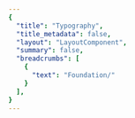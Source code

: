 ```yaml
---
{
  "title": "Typography",
  "title_metadata": false,
  "layout": "LayoutComponent",
  "summary": false,
  "breadcrumbs": [
    {
      "text": "Foundation/"
    }
  ],
}
---
```

<cdr-doc-tabs :labels="['Overview', 'Guidelines', 'Resources']">
<template slot="Overview">
<cdr-doc-table-of-contents-shell>
  
Typography design tokens store the fundamental decisions of Cedar’s font system. 
- Naming entities store visual design attributes such as font specifications
- Replacing hard-coded values such as pixel values for font size
- Maintaining a scalable and consistent visual system for UI development
- Delivering updates to the brand identity with minimal impact to the code
- Specifying a hierarchical and semantically defined system

<br/>

## Type Tokens

### Web

## Typography Tokens
### Web 

<br/>
`CSS code for default-body-compact`  
Suggested usage: Use only for compact spacing with informational and supplemental body content

| Token Name                                  | Values      |
| :------------------------------------------ | :---------- |
| **cdr-text-default-body-compact**           | *Mixin*   |
| cdr-text-default-body-compact-family        | Roboto, "Helvetica Neue", Helvetica, Arial, sans-serif   |
| cdr-text-default-body-compact-style         | normal  |
| cdr-text-default-body-compact-weight        | 400   |
| cdr-text-default-body-compact-spacing       | normal   |
| cdr-text-default-body-compact-size          | 1.4rem / 14px   |
| cdr-text-default-body-compact-height        | 2.4rem / 24px  |


<br/>


`CSS code for default-body` 
Suggested usage: Default for body content. Uses a more open line height to font size ratio

| Token Name                                  | Values      |
| :------------------------------------------ | :---------- |
| **cdr-text-default-body**                   | *Mixin*   |
| cdr-text-default-body-family                | Roboto, "Helvetica Neue", Helvetica, Arial, sans-serif   |
| cdr-text-default-body-style                 | normal  |
| cdr-text-default-body-weight                | 400   |
| cdr-text-default-body-spacing               | normal   | 
| cdr-text-default-body-size                  | 1.6rem / 16px  |
| cdr-text-default-body-height                | 2.6rem / 26px  |


<br/>

`CSS code for editorial-body-compact`  
Suggested usage: Use only for compact spacing with editorial body content

| Token Name                                  | Values      |
| :------------------------------------------ | :---------- |
| **cdr-text-editorial-body-compact**         | *Mixin*   |
| cdr-text-editorial-body-compact-family      | Sentinel, Roboto, "Helvetica Neue", Helvetica, Arial, sans-serif   |
| cdr-text-editorial-body-compact-style       | normal  |
| cdr-text-editorial-body-compact-weight      | 400   |
| cdr-text-editorial-body-compact-spacing     | normal   |
| cdr-text-editorial-body-compact-size        | 1.8rem / 18px |
| cdr-text-editorial-body-compact-height      | 2.8rem / 28px |


<br/>


`CSS code for editorial-body` 
Suggested usage: Default for editorial long-form content. Uses a more open line height to font size ratio

| Token Name                                  | Values      |
| :------------------------------------------ | :---------- |
| **cdr-text-editorial-body**                 | *Mixin*   |
| cdr-text-editorial-body-family              | Sentinel, Roboto, "Helvetica Neue", Helvetica, Arial, sans-serif   | 
| cdr-text-editorial-body-style               | normal  |
| cdr-text-editorial-body-weight              | 400   |
| cdr-text-editorial-body-spacing             | normal   | 
| cdr-text-editorial-body-size                | 2rem / 20px |
| cdr-text-editorial-body-height              | 3.2rem / 32px |


<br/>


### Mobile

<table>
 <tbody>
   <tr>
     <td>CSS Code for Display 1</td>
     <td>Suggested usage: Frequently used as the largest title for phone apps and can be used for page titles for larger devices.</td>
   </tr>
    <tr>
     <td>iOS name: Large Title</td>
      <td>Typeface: Roboto<br/> 
          Font weight: Medium<br/> 
          Font size: 34sp<br/> 
          Line height: 40sp
      </td>
   </tr>
 </tbody>
</table>

<br/>

<table>
 <tbody>
   <tr>
     <td>CSS Code for Title 1</td>
     <td>Suggested usage: Content titles, level 1</td>
   </tr>
    <tr>
     <td>iOS name: Title 1</td>
      <td>Typeface: Sentinel<br/> 
          Font weight: Semi Bold<br/>
          Font size: 28sp<br/>
          Line height: 36sp 
      </td>
   </tr>
 </tbody>
</table>

<br/>

<table>
 <tbody>
   <tr>
     <td>CSS Code for Title 2</td>
     <td>Suggested usage: Content titles, product names, level 2</td>
   </tr>
    <tr>
     <td>iOS name: Title 2</td>
      <td>Typeface: Sentinel<br/> 
          Font weight: Semi Bold<br/>
          Font size: 26sp<br/>
          Line height: 32sp 
      </td>
   </tr>
 </tbody>
</table>

<br/>

<table>
 <tbody>
   <tr>
     <td>CSS Code for Title 3</td>
     <td>Suggested usage: Content titles, product names, product prices, level 3</td>
   </tr>
    <tr>
     <td>iOS name: Title 3</td>
      <td>Typeface: Sentinel<br/> 
          Font weight: Semi Bold<br/>
          Font size: 21sp<br/>
          Line height: 28sp 
      </td>
   </tr>
 </tbody>
</table>

<br/>

<table>
 <tbody>
   <tr>
     <td>CSS Code for Headline</td>
     <td>Suggested usage: Heading primarily used with body copy, list items, table headers</td>
   </tr>
    <tr>
     <td>iOS name: Headline</td>
      <td>Typeface: Roboto<br/>
          Font weight: Medium<br/>
          Font size: 17sp<br/>
          Line height: 24sp<br/>
      </td>
   </tr>
 </tbody>
</table>

<br/>

<table>
 <tbody>
   <tr>
     <td>CSS Code for Subhead</td>
     <td>Suggested usage: Subheading primarily used with body copy </td>
   </tr>
    <tr>
     <td>iOS name: Subhead</td>
      <td>Typeface: Roboto<br/>
          Font weight: Medium<br/>
          Font size: 15sp<br/>
          Line height: 20sp<br/>
      </td>
   </tr>
 </tbody>
</table>

<br/>

<table>
 <tbody>
   <tr>
     <td>CSS Code for Body 2</td>
     <td>Suggested usage: Secondary text intended for informational and supplemental body content </td>
   </tr>
    <tr>
     <td>iOS name: Footnote</td>
      <td>Typeface: Roboto<br/>
          Font weight: Regular<br/>
          Font size: 13sp<br/>
          Line height: 20sp<br/>
      </td>
   </tr>
 </tbody>
</table>

<br/>

<table>
 <tbody>
   <tr>
     <td>CSS Code for Body 1</td>
     <td>Suggested usage: Default for body content</td>
   </tr>
    <tr>
     <td>iOS name: Body</td>
      <td>Typeface: Roboto<br/>
          Font weight: Regular<br/>
          Font size: 15sp<br/>
          Line height: 20sp<br/>
      </td>
   </tr>
 </tbody>
</table>

<br/>

<table>
 <tbody>
   <tr>
     <td>CSS Code for Caption 2</td>
     <td>Suggested usage: Smallest text size, use sparingly or for bottom tab bar text</td>
   </tr>
    <tr>
     <td>iOS name: Caption 2</td>
      <td>Typeface: Roboto<br/>
          Font weight: Regular<br/>
          Font size: 11sp<br/>
          Line height: 16sp<br/>
      </td>
   </tr>
 </tbody>
</table>

<br/>

<table>
 <tbody>
   <tr>
     <td>CSS Code for Caption 1</td>
     <td>Suggested usage: Tertiary text, also intended for informational and supplemental body content. Also used for bottom action bar text for larger devices </td>
   </tr>
    <tr>
     <td>iOS name: Caption 1</td>
      <td>Typeface: Roboto<br/>
          Font weight: Regular<br/>
          Font size: 12sp<br/>
          Line height: 16sp<br/>
      </td>
   </tr>
 </tbody>
</table>

<br/>

<table>
 <tbody>
   <tr>
     <td>CSS Code for Button</td>
     <td>Suggested usage: Button text has a thicker weight than body copy </td>
   </tr>
    <tr>
     <td>iOS name: none</td>
      <td>Typeface: Roboto<br/>
          Font weight: Medium<br/>
          Font size: 15sp<br/>
          Line height: 24sp<br/>
      </td>
   </tr>
 </tbody>
</table>

<br/>

<table>
 <tbody>
   <tr>
     <td>CSS Code for Button_accent</td>
     <td>Suggested usage: Link text has a thicker weight than body copy </td>
   </tr>
    <tr>
     <td>iOS name: none</td>
      <td>Typeface: Roboto<br/>
          Font weight: Medium<br/>
          Font size: 15sp<br/>
          Line height: 24sp<br/>
      </td>
   </tr>
 </tbody>
</table>

<br/>

<table>
 <tbody>
   <tr>
     <td>CSS Code for Error State</td>
     <td>Suggested usage: Only for message text with error or warning states </td>
   </tr>
    <tr>
     <td>iOS name: none</td>
      <td>Typeface: Roboto<br/>
          Font weight: Medium<br/>
          Font size: 15sp<br/>
          Line height: 20sp<br/>
      </td>
   </tr>
 </tbody>
</table>

<br/>

<hr/>

</cdr-doc-table-of-contents-shell>
</template>


<template slot="Guidelines">
<cdr-doc-table-of-contents-shell>

## Type Families

Cedar design system uses a limited number of tokens for typography:
- To define core styles
- By using tokens, Cedar can respond to changes in the brand identity with minimal impact to the code
- List of tokens is available on the [Overview tab](?active-tab=overview)

<br/>

Cedar has also defined a set of options for typography:
- Options provide great flexibility while aligning with design decisions
- Use options with caution; type specifications could change
- The Cedar team is tracking how options are used in components
- List of options is available on the [Resources tab](?active-tab=resources)


### Sentinel

<b>Sentinel</b> is REI’s first choice for headlines and body copy, as well as anywhere you need an editorial voice.

For <b>Sentinel</b>:
- Tokens start with this phrase: `cdr-text-editorial-`
- Options start with this phrase: `cdr-spruce-`

<br>

### Roboto

<b>Roboto</b> shines when you want a simple, straightforward typeface that doesn’t get in the way. It’s used liberally in the digital space as REI’s chosen font for informational or supplemental-level copy.

For <b>Roboto</b>:
- Tokens start with this phrase: `cdr-text-default-`
- Options start with this phrase:`cdr-redwood-`

<br>

### Roboto Condensed 

<b>Roboto Condensed</b> is used in special circumstances where size constraints exist or visual differentiation is needed. Examples of its use can be found in form labels and the Call to Action text.

For <b>Roboto Condensed</b>:
- Tokens start with this phrase: `cdr-text-utility-`
- Options start with this phrase: `cdr-maple-`

<br>

## Type Scale

The type scale powers all the typography within Cedar components. These preset options are the best way to reinforce visual hierarchy and consistency across pages. The styles can also be used standalone—all the options listed on the Resources tab are also available in the Sketch Toolkit to make your design decisions easier.


### Display 

The line height to font size ratio is catered to an overall shorter line length:
- Best used for big moments, headings, titles, or subheadings
- Avoid using display sizes for long-form content
- Frequently used by Cedar components for UI text 


### Body

Using a more open line height to font size ratio:
- Best suited for long-form content
- Specification is available for default (Roboto) and editorial (Sentinel) tokens


### Utility

Utility type styles are used sparingly within UI elements, currently used by Cedar components for:
- Form labels
- Call-to-Action text

</cdr-doc-table-of-contents-shell>
</template>


<template slot="Resources">
<cdr-doc-table-of-contents-shell>
 

## Type Scale

The type scale powers all the typography within Cedar components. These preset options are the best way to reinforce visual hierarchy and consistency across pages. Use the styles standalone too—all the options below are also available in the Sketch Toolkit to make your design decisions easier.

### Display Sizes

The line height to font size ratio is catered to an overall shorter line length and is best used for big moments, headings, titles, or subheadings. Avoid using display sizes for long-form content.

<cdr-doc-typography-sample token="spruce-display-00" weight="600" size="14" height="20"/>
<cdr-doc-typography-sample token="spruce-display-10" weight="600" size="16" height="24"/>
<cdr-doc-typography-sample token="spruce-display-20" weight="600" size="18" height="24"/>
<cdr-doc-typography-sample token="spruce-display-30" weight="600" size="20" height="28"/>
<cdr-doc-typography-sample token="spruce-display-40" weight="600" size="24" height="32"/>
<cdr-doc-typography-sample token="spruce-display-50" weight="600" size="28" height="36"/>
<cdr-doc-typography-sample token="spruce-display-60" weight="600" size="32" height="40"/>
<cdr-doc-typography-sample token="spruce-display-70" weight="600" size="40" height="48"/>
<cdr-doc-typography-sample token="spruce-display-80" weight="600" size="56" height="60"/>
<cdr-doc-typography-sample token="spruce-display-90" weight="600" size="76" height="84"/>
<cdr-doc-typography-sample token="spruce-display-100" weight="600" size="96" height="104"/>

<hr />

<cdr-doc-typography-sample token="redwood-display-10" weight="400" size="12" height="16"/>
<cdr-doc-typography-sample token="redwood-display-20" weight="400" size="14" height="20"/>
<cdr-doc-typography-sample token="redwood-display-30" weight="400" size="16" height="24"/>
<cdr-doc-typography-sample token="redwood-display-40" weight="400" size="18" height="24"/>
<cdr-doc-typography-sample token="redwood-display-50" weight="400" size="20" height="28"/>
<cdr-doc-typography-sample token="redwood-display-60" weight="400" size="24" height="32"/>
<cdr-doc-typography-sample token="redwood-display-70" weight="400" size="28" height="36"/>

<hr />

### Body

Using a more open line height to font size ratio, body typography is best suited for long-form content.

<cdr-doc-typography-sample token="spruce-body-20" weight="400" size="18" height="28"/>
<cdr-doc-typography-sample token="spruce-body-30" weight="400" size="20" height="32"/>

<hr />

<cdr-doc-typography-sample token="redwood-body-10" weight="400" size="14" height="24"/>
<cdr-doc-typography-sample token="redwood-body-20" weight="400" size="16" height="26"/>
<cdr-doc-typography-sample token="redwood-body-30" weight="400" size="18" height="28"/>
<cdr-doc-typography-sample token="redwood-body-40" weight="400" size="20" height="32"/>

<hr />

### Utility

Utility type styles are used sparingly within UI elements such as form labels and Call-to-Action text.

<cdr-doc-typography-sample token="maple-utility-10" weight="400" size="12" height="16"/>
<cdr-doc-typography-sample token="maple-utility-20" weight="400" size="14" height="20"/>
<cdr-doc-typography-sample token="maple-utility-30" weight="400" size="16" height="24"/>
<cdr-doc-typography-sample token="maple-utility-40" weight="400" size="18" height="24"/>
<cdr-doc-typography-sample token="maple-utility-50" weight="400" size="20" height="28"/>
<cdr-doc-typography-sample token="maple-utility-60" weight="400" size="24" height="32"/>
<cdr-doc-typography-sample token="maple-utility-70" weight="400" size="28" height="36"/>

</cdr-doc-table-of-contents-shell>
</template>
</cdr-doc-tabs>
